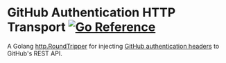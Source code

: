 # GitHub Authentication HTTP Transport [![Go Reference](https://pkg.go.dev/badge/github.com/bored-engineer/github-auth-http-transport.svg)](https://pkg.go.dev/github.com/bored-engineer/github-auth-http-transport)
A Golang [http.RoundTripper](https://pkg.go.dev/net/http#RoundTripper) for injecting [GitHub authentication headers](https://docs.github.com/en/rest/authentication/authenticating-to-the-rest-api?apiVersion=2022-11-28) to GitHub's REST API.
